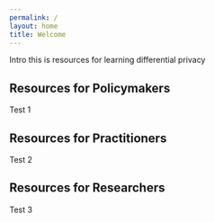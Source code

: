 ```yaml
---
permalink: /
layout: home
title: Welcome
---
```


Intro this is resources for learning differential privacy

## Resources for Policymakers

Test 1

## Resources for Practitioners

Test 2

## Resources for Researchers

Test 3
